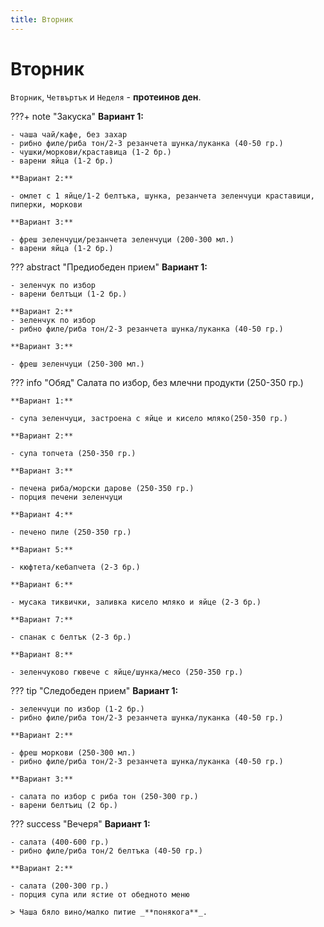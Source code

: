 ```yaml
---
title: Вторник
---
```


Вторник
===

`Вторник`, `Четвъртък` и `Неделя` - **протеинов ден**.

???+ note "Закуска"
    **Вариант 1:**

    - чаша чай/кафе, без захар
    - рибно филе/риба тон/2-3 резанчета шунка/луканка (40-50 гр.)
    - чушки/моркови/краставица (1-2 бр.)
    - варени яйца (1-2 бр.)

    **Вариант 2:**

    - омлет с 1 яйце/1-2 белтъка, шунка, резанчета зеленчуци краставици, пиперки, моркови

    **Вариант 3:**
    
    - фреш зеленчуци/резанчета зеленчуци (200-300 мл.)
    - варени яйца (1-2 бр.)


??? abstract "Предиобеден прием"
    **Вариант 1:**

    - зеленчук по избор
    - варени белтъци (1-2 бр.)
    
    **Вариант 2:**
    - зеленчук по избор
    - рибно филе/риба тон/2-3 резанчета шунка/луканка (40-50 гр.)

    **Вариант 3:**

    - фреш зеленчуци (250-300 мл.)

??? info "Обяд"
    Салата по избор, без млечни продукти (250-350 гр.)
    
    **Вариант 1:**

    - супа зеленчуци, застроена с яйце и кисело мляко(250-350 гр.)

    **Вариант 2:**

    - супа топчета (250-350 гр.)

    **Вариант 3:**

    - печена риба/морски дарове (250-350 гр.)
    - порция печени зеленчуци

    **Вариант 4:**

    - печено пиле (250-350 гр.)

    **Вариант 5:**

    - кюфтета/кебапчета (2-3 бр.)

    **Вариант 6:**

    - мусака тиквички, заливка кисело мляко и яйце (2-3 бр.)

    **Вариант 7:**

    - спанак с белтък (2-3 бр.)

    **Вариант 8:**

    - зеленчуково гювече с яйце/шунка/месо (250-350 гр.)


??? tip "Следобеден прием"
    **Вариант 1:**

    - зеленчуци по избор (1-2 бр.)
    - рибно филе/риба тон/2-3 резанчета шунка/луканка (40-50 гр.)

    **Вариант 2:**

    - фреш моркови (250-300 мл.)
    - рибно филе/риба тон/2-3 резанчета шунка/луканка (40-50 гр.)

    **Вариант 3:**

    - салата по избор с риба тон (250-300 гр.)
    - варени белтъиц (2 бр.)

??? success "Вечеря"
    **Вариант 1:**

    - салата (400-600 гр.)
    - рибно филе/риба тон/2 белтъка (40-50 гр.)

    **Вариант 2:**

    - салата (200-300 гр.)
    - порция супа или ястие от обедното меню
    
    > Чаша бяло вино/малко питие _**понякога**_.
